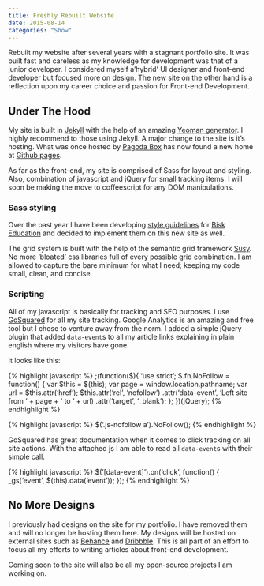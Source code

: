 ```yaml
---
title: Freshly Rebuilt Website
date: 2015-08-14
categories: "Show"
---
```


Rebuilt my website after several years with a stagnant portfolio site. It was built fast and careless as my knowledge for development was that of a junior developer. I considered myself a’hybrid’ UI designer and front-end developer but focused more on design. The new site on the other hand is a reflection upon my career choice and passion for Front-end Development.

## Under The Hood

My site is built in [Jekyll](http://jekyllrb.com) with the help of an amazing [Yeoman generator](https://github.com/robwierzbowski/generator-jekyllrb). I highly recommend to those using Jekyll. A major change to the site is it’s hosting. What was once hosted by [Pagoda Box](http://pagodabox.io) has now found a new home at [Github pages](https://pages.github.com/).

As far as the front-end, my site is comprised of Sass for layout and styling. Also, combination of javascript and jQuery for small tracking items. I will soon be making the move to coffeescript for any DOM manipulations.

### Sass styling

Over the past year I have been developing [style guidelines](https://github.com/Bisk/Front-end-Standards/wiki/Table-of-Contents) for [Bisk Education](http://bisk.com) and decided to implement them on this new site as well.

The grid system is built with the help of the semantic grid framework [Susy](http://susydocs.oddbird.net/en/latest/). No more ‘bloated’ css libraries full of every possible grid combination. I am allowed to capture the bare minimum for what I need; keeping my code small, clean, and concise.

### Scripting

All of my javascript is basically for tracking and SEO purposes. I use [GoSquared](http://gosquared.com) for all my site tracking. Google Analytics is an amazing and free tool but I chose to venture away from the norm. I added a simple jQuery plugin that added `data-event`s to all my article links explaining in plain english where my visitors have gone.

It looks like this:

{% highlight javascript %}
;(function($){
  ‘use strict’;
  $.fn.NoFollow = function() {
    var $this = $(this);
    var page = window.location.pathname;
    var url = $this.attr(‘href’);
    $this.attr(‘rel’, ‘nofollow’)
         .attr(‘data-event’, ‘Left site from ‘ + page + ‘ to ‘ + url)
         .attr(‘target’, ‘_blank’);
  };
})(jQuery);
{% endhighlight %}  

{% highlight javascript %}
$(‘.js-nofollow a’).NoFollow();
{% endhighlight %}

GoSquared has great documentation when it comes to click tracking on all site actions. With the attached js I am able to read all `data-event`s with their simple call.

{% highlight javascript %}
$(‘[data-event]’).on(‘click’, function() {
    _gs(‘event’, $(this).data(‘event’));
  });
{% endhighlight %}

## No More Designs

I previously had designs on the site for my portfolio. I have removed them and will no longer be hosting them here. My designs will be hosted on external sites such as [Behance](https://www.behance.net/whosdustin) and [Dribbble](http://dribbble.com/whosdustin). This is all part of an effort to focus all my efforts to writing articles about front-end development.

Coming soon to the site will also be all my open-source projects I am working on.
